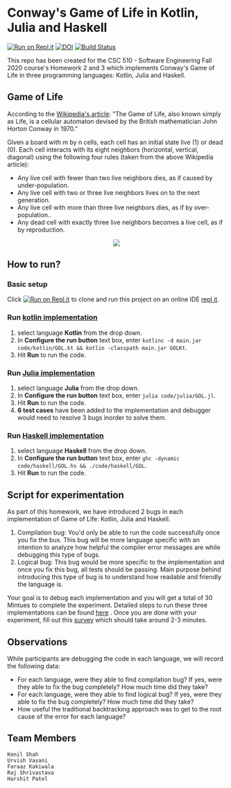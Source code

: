 # Conway's Game of Life in Kotlin, Julia and Haskell

[![Run on Repl.it](https://repl.it/badge/github/urvishvasani/HW_2_3_Game_of_Life)](https://repl.it/github/urvishvasani/HW_2_3_Game_of_Life)
[![DOI](https://zenodo.org/badge/DOI/10.5281/zenodo.3996733.svg)](https://doi.org/10.5281/zenodo.3996733)
[![Build Status](https://travis-ci.org/urvishvasani/HW_2_3_Game_of_Life.svg?branch=master)](https://travis-ci.org/urvishvasani/HW_2_3_Game_of_Life)

This repo has been created for the CSC 510 - Software Engineering Fall 2020 course's Homework 2 and 3 which implements Conway's Game of Life in three programming languages: Kotlin, Julia and Haskell.

## Game of Life
According to the [Wikipedia's article](https://en.wikipedia.org/wiki/Conway%27s_Game_of_Life): "The Game of Life, also known simply as Life, is a cellular automaton devised by the British mathematician John Horton Conway in 1970."

Given a board with m by n cells, each cell has an initial state live (1) or dead (0). Each cell interacts with its eight neighbors (horizontal, vertical, diagonal) using the following four rules (taken from the above Wikipedia article):

- Any live cell with fewer than two live neighbors dies, as if caused by under-population.
- Any live cell with two or three live neighbors lives on to the next generation.
- Any live cell with more than three live neighbors dies, as if by over-population..
- Any dead cell with exactly three live neighbors becomes a live cell, as if by reproduction.

<p align="center">
  <img src="https://github.com/urvishvasani/HW_2_3_Game_of_Life/blob/master/data/GOL.gif">
</p>

## How to run?

### Basic setup
Click  [![Run on Repl.it](https://repl.it/badge/github/urvishvasani/HW_2_3_Game_of_Life)](https://repl.it/github/urvishvasani/HW_2_3_Game_of_Life)  to clone and run this project on an online IDE [repl it](https://repl.it/repls/AjarGrubbyProgramminglanguage#README.md).

### Run [kotlin implementation](code/kotlin/GOL.kt)
1. select language **Kotlin** from the drop down.
2. In **Configure the run button** text box, enter ```kotlinc -d main.jar code/kotlin/GOL.kt && kotlin -classpath main.jar GOLKt```.
3. Hit **Run** to run the code.

### Run [Julia implementation](code/julia/GOL.jl)
1. select language **Julia** from the drop down.
2. In **Configure the run button** text box, enter ```julia code/julia/GOL.jl```.
3. Hit **Run** to run the code.
4. **6 test cases** have been added to the implementation and debugger would need to resolve 3 bugs inorder to solve them.

### Run [Haskell implementation](code/haskell/GOL.hs)
1. select language **Haskell** from the drop down.
2. In **Configure the run button** text box, enter ```ghc -dynamic code/haskell/GOL.hs && ./code/haskell/GOL```.
3. Hit **Run** to run the code.

## Script for experimentation
As part of this homework, we have introduced 2 bugs in each implementation of Game of Life: Kotlin, Julia and Haskell. 

1. Compilation bug: You'd only be able to run the code successfully once you fix the bux. This bug will be more language specific with an intention to analyze how helpful the compiler error messages are while debugging this type of bugs.
2. Logical bug: This bug would be more specific to the implementation and once you fix this bug, all tests should be passing. Main purpose behind introducing this type of bug is to understand how readable and friendly the language is.

Your goal is to debug each implementation and you will get a total of 30 Mintues to complete the experiment. Detailed steps to run these three implementations can be found [here](#how-to-run) .
Once you are done with your experiment, fill out this [survey]() which should take around 2-3 minutes. 

## Observations

While participants are debugging the code in each language, we will record the following data:

- For each language, were they able to find compilation bug? If yes, were they able to fix the bug completely? How much time did they take?
- For each language, were they able to find logical bug? If yes, were they able to fix the bug completely? How much time did they take?
- How useful the traditional backtracking approach was to get to the root cause of the error for each language?


## Team Members
```
Kenil Shah
Urvish Vasani
Faraaz Kakiwala
Raj Shrivastava
Harshit Patel
```
